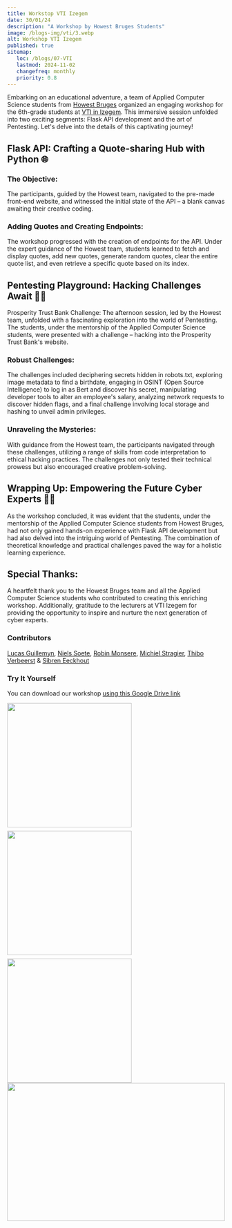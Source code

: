 ```yaml
---
title: Workstop VTI Izegem
date: 30/01/24
description: "A Workshop by Howest Bruges Students"
image: /blogs-img/vti/3.webp
alt: Workshop VTI Izegem
published: true
sitemap:
   loc: /blogs/07-VTI
   lastmod: 2024-11-02
   changefreq: monthly
   priority: 0.8
---
```


Embarking on an educational adventure, a team of Applied Computer Science students from [Howest Bruges](https://www.howest.be/nl) organized an engaging workshop for the 6th-grade students at [VTI in Izegem](https://www.izegem.be/adressen/prizma-campus-vti). This immersive session unfolded into two exciting segments: Flask API development and the art of Pentesting. Let's delve into the details of this captivating journey!

## Flask API: Crafting a Quote-sharing Hub with Python 🌐

### The Objective:

The participants, guided by the Howest team, navigated to the pre-made front-end website, and witnessed the initial state of the API – a blank canvas awaiting their creative coding.

### Adding Quotes and Creating Endpoints:

The workshop progressed with the creation of endpoints for the API. Under the expert guidance of the Howest team, students learned to fetch and display quotes, add new quotes, generate random quotes, clear the entire quote list, and even retrieve a specific quote based on its index.

## Pentesting Playground: Hacking Challenges Await 🕵️‍♂️

Prosperity Trust Bank Challenge:
The afternoon session, led by the Howest team, unfolded with a fascinating exploration into the world of Pentesting. The students, under the mentorship of the Applied Computer Science students, were presented with a challenge – hacking into the Prosperity Trust Bank's website.

### Robust Challenges:

The challenges included deciphering secrets hidden in robots.txt, exploring image metadata to find a birthdate, engaging in OSINT (Open Source Intelligence) to log in as Bert and discover his secret, manipulating developer tools to alter an employee's salary, analyzing network requests to discover hidden flags, and a final challenge involving local storage and hashing to unveil admin privileges.

### Unraveling the Mysteries:

With guidance from the Howest team, the participants navigated through these challenges, utilizing a range of skills from code interpretation to ethical hacking practices. The challenges not only tested their technical prowess but also encouraged creative problem-solving.

## Wrapping Up: Empowering the Future Cyber Experts 👨‍💻

As the workshop concluded, it was evident that the students, under the mentorship of the Applied Computer Science students from Howest Bruges, had not only gained hands-on experience with Flask API development but had also delved into the intriguing world of Pentesting. The combination of theoretical knowledge and practical challenges paved the way for a holistic learning experience.

## Special Thanks:

A heartfelt thank you to the Howest Bruges team and all the Applied Computer Science students who contributed to creating this enriching workshop. Additionally, gratitude to the lecturers at VTI Izegem for providing the opportunity to inspire and nurture the next generation of cyber experts.

### Contributors

[Lucas Guillemyn](https://www.linkedin.com/in/lucas-guillemyn-280103g/), [Niels Soete](https://www.linkedin.com/in/niels-soete/), [Robin Monsere](https://www.linkedin.com/in/robin-monser%C3%A9/), [Michiel Stragier](https://www.linkedin.com/in/michiel-stragier-3773b523a/), [Thibo Verbeerst](https://www.linkedin.com/in/thiboverbeerst/) & [Sibren Eeckhout](https://be.linkedin.com/in/sibren-eeckhout-542257253)

### Try It Yourself

You can download our workshop [using this Google Drive link](https://drive.google.com/drive/folders/1YFTZ3GLQilWwrtiMukJCJgMazEaH1Dec?usp=sharing)

<div style="display: flex; gap: 0.5rem; flex-wrap: wrap; justify-content: space-between">
 <img src="/blogs-img/vti/1.webp" style="object-fit: cover; height: 18rem;" />
  <img src="/blogs-img/vti/4.webp" style="object-fit: cover; height: 18rem;" />
  <img src="/blogs-img/vti/2.webp" style="object-fit: cover; height: 18rem;" />
</div>
<img src="/blogs-img/vti/3.webp" style="object-fit: cover; height: 20rem; width: 100%" />
